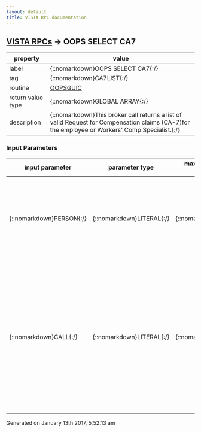 ```yaml
---
layout: default
title: VISTA RPC documentation
---
```




## [VISTA RPCs](TableOfContent.md) &#8594; OOPS SELECT CA7 

 property | value 
--- | --- 
 label | {::nomarkdown}OOPS SELECT CA7{:/}
 tag | {::nomarkdown}CA7LIST{:/}
 routine | [OOPSGUIC](http://code.osehra.org/dox/Routine_OOPSGUIC_source.html)
 return value type | {::nomarkdown}GLOBAL ARRAY{:/}
 description | {::nomarkdown}This broker call returns a list of valid Request for Compensation claims (CA-7)for the employee or Workers' Comp Specialist.{:/}

### Input Parameters

| input parameter | parameter type | maximum data length | required | description | 
| --- | --- | --- | --- | --- | 
| {::nomarkdown}PERSON{:/} | {::nomarkdown}LITERAL{:/} | {::nomarkdown}40{:/} | {::nomarkdown}true{:/} | {::nomarkdown}This parameter contains either the employee's name or employee's socialsecurity number.  Using this parameter a list of all the CA-7's for thisindividual will be returned. {:/} | 
| {::nomarkdown}CALL{:/} | {::nomarkdown}LITERAL{:/} | {::nomarkdown}20{:/} | {::nomarkdown}true{:/} | {::nomarkdown}This parameter contains the file number and the menu that called this brokercall.  The menu the broker is called from helps determine which cases canbe returned in the list.  If from the employee menu, then only cases for thatemployee are included, if from the WC menu, then all the CA-7's for the personwhose name is passed in.{:/} | 




 Generated on January 13th 2017, 5:52:13 am